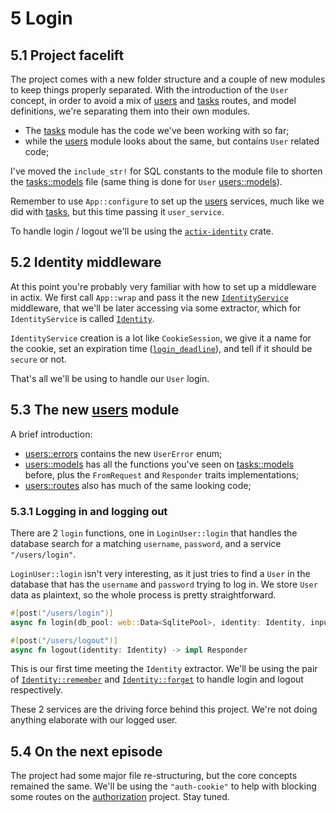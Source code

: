 # 5 Login

## 5.1 Project facelift

The project comes with a new folder structure and a couple of new modules to keep things properly
separated. With the introduction of the `User` concept, in order to avoid a mix of
[users](src/users.rs) and [tasks](src/tasks.rs) routes, and model definitions, we're separating
them into their own modules.

- The [tasks](src/tasks.rs) module has the code we've been working with so far;
- while the [users](src/users.rs) module looks about the same, but contains `User` related code;

I've moved the `include_str!` for SQL constants to the module file to shorten the
[tasks::models](src/tasks/models.rs) file (same thing is done for `User`
[users::models](src/users/models.rs)).

Remember to use `App::configure` to set up the [users](src/users.rs) services, much like
we did with [tasks](src/tasks.rs), but this time passing it `user_service`.

To handle login / logout we'll be using the
[`actix-identity`](https://github.com/actix/actix-extras/tree/master/actix-identity) crate.

## 5.2 Identity middleware

At this point you're probably very familiar with how to set up a middleware in actix. We first call
`App::wrap` and pass it the new
[`IdentityService`](https://docs.rs/actix-identity/latest/actix_identity/struct.IdentityService.html)
middleware, that we'll be later accessing via some extractor, which for `IdentityService` is called
[`Identity`](https://docs.rs/actix-identity/latest/actix_identity/struct.Identity.html).

`IdentityService` creation is a lot like `CookieSession`, we give it a name for the cookie, set an
expiration time
([`login_deadline`](https://docs.rs/actix-identity/latest/actix_identity/struct.CookieIdentityPolicy.html#method.login_deadline)), and tell if it should be `secure` or not.

That's all we'll be using to handle our `User` login.

## 5.3 The new [users](src/users.rs) module

A brief introduction:

- [users::errors](src/users/errors.rs) contains the new `UserError` enum;
- [users::models](src/users/models.rs) has all the functions you've seen on
  [tasks::models](src/tasks/models.rs) before, plus the `FromRequest` and `Responder` traits
  implementations;
- [users::routes](src/users/routes.rs) also has much of the same looking code;

### 5.3.1 Logging in and logging out

There are 2 `login` functions, one in `LoginUser::login` that handles the database search for a
matching `username`, `password`, and a service `"/users/login"`.

`LoginUser::login` isn't very interesting, as it just tries to find a `User` in the database that
has the `username` and `password` trying to log in. We store `User` data as plaintext, so the whole
process is pretty straightforward.

```rust
#[post("/users/login")]
async fn login(db_pool: web::Data<SqlitePool>, identity: Identity, input: web::Json<LoginUser>) -> Result<impl Responder, AppError>

#[post("/users/logout")]
async fn logout(identity: Identity) -> impl Responder
```

This is our first time meeting the `Identity` extractor. We'll be using the pair of
[`Identity::remember`](https://docs.rs/actix-identity/latest/actix_identity/struct.Identity.html#method.remember)
and [`Identity::forget`](https://docs.rs/actix-identity/latest/actix_identity/struct.Identity.html#method.forget)
to handle login and logout respectively.

These 2 services are the driving force behind this project. We're not doing anything elaborate with
our logged user.

## 5.4 On the next episode

The project had some major file re-structuring, but the core concepts remained the same. We'll be
using the `"auth-cookie"` to help with blocking some routes on the [authorization](../authorization)
project. Stay tuned.
